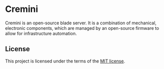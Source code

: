 # Cremini

Cremini is an open-source blade server. It is a combination of mechanical, electronic components, which are managed by an open-source firmware to allow for infrastructure automation.

## License

This project is licensed under the terms of the [MIT license][file-license].

[file-license]: ./LICENSE.md
